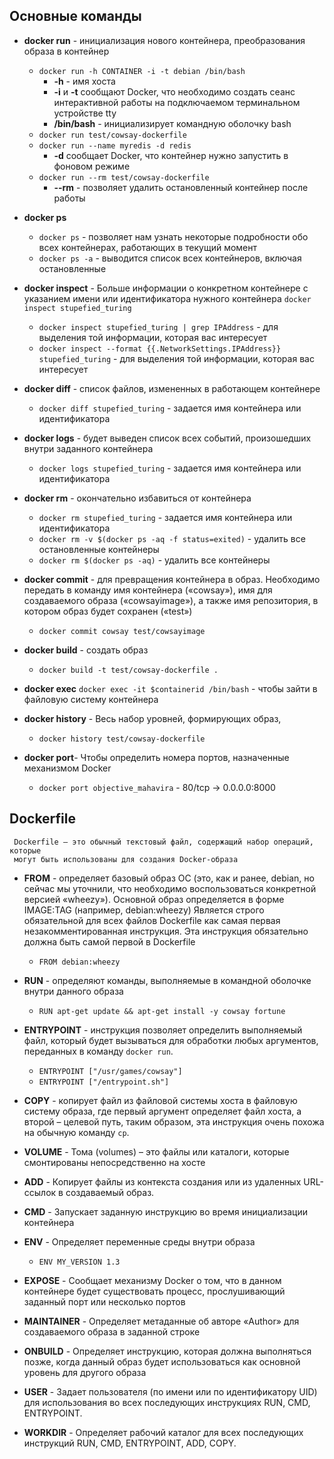 ## Основные команды

- **docker run** - инициализация нового контейнера, преобразования образа в контейнер 
  - `docker run -h CONTAINER -i -t debian /bin/bash`	
	  - **-h** -  имя хоста
	  - **-i** и **-t** сообщают Docker, что необходимо создать сеанс интерактивной работы на подключаемом терминальном устройстве tty
	  - **/bin/bash** - инициализирует командную оболочку bash
  - `docker run test/cowsay-dockerfile`	  
  - `docker run --name myredis -d redis`
  	- **-d** сообщает Docker, что контейнер нужно запустить в фоновом режиме
  - `docker run --rm test/cowsay-dockerfile`	
  	- **--rm** - позволяет удалить остановленный контейнер после работы
  
- **docker ps** 
	- `docker ps` - позволяет нам узнать некоторые подробности обо всех контейнерах, работающих в текущий момент
	- `docker ps -a` - выводится список всех контейнеров, включая остановленные

- **docker inspect** - Больше информации о конкретном контейнере с указанием имени или идентификатора нужного контейнера `docker inspect stupefied_turing`
	- `docker inspect stupefied_turing | grep IPAddress` - для выделения той информации, которая вас интересует
	- `docker inspect --format {{.NetworkSettings.IPAddress}} stupefied_turing` - для выделения той информации, которая вас интересует
	
- **docker diff** -  список файлов, измененных в работающем контейнере     
	-  `docker diff stupefied_turing` - задается имя контейнера или идентификатора  
	
- **docker logs** - будет выведен список всех событий, произошедших внутри заданного контейнера	    
	- `docker logs stupefied_turing` - задается имя контейнера или идентификатора        
	
- **docker rm**	- окончательно избавиться от контейнера
	- `docker rm stupefied_turing` - задается имя контейнера или идентификатора
	- `docker rm -v $(docker ps -aq -f status=exited)` - удалить все остановленные контейнеры
	- `docker rm $(docker ps -aq)` - удалить все контейнеры
	
- **docker commit**	- для превращения контейнера в образ. Необходимо передать в команду имя контейнера
                       («cowsay»), имя для создаваемого образа («cowsayimage»), а также имя
                        репозитория, в котором образ будет сохранен («test»)
	- `docker commit cowsay test/cowsayimage`                        
	
- **docker build** - создать образ	
	- `docker build -t test/cowsay-dockerfile .`
	
-  **docker exec**
 	`docker exec -it $containerid /bin/bash` - чтобы зайти в файловую систему контейнера
 	
- **docker history** - Весь набор уровней, формирующих образ,
	- `docker history test/cowsay-dockerfile`
	
- **docker port**- 	Чтобы определить номера портов, назначенные механизмом Docker
	- `docker port objective_mahavira` - 80/tcp -> 0.0.0.0:8000

	
## Dockerfile	
	
```text
 Dockerfile – это обычный текстовый файл, содержащий набор операций, которые
 могут быть использованы для создания Docker-образа	
```

- **FROM** - определяет базовый образ ОС (это, как и ранее, debian, но сейчас мы уточнили, что необходимо воспользоваться конкретной версией «wheezy»). 
             Основной образ определяется в форме IMAGE:TAG (например, debian:wheezy)
  			 Является строго обязательной для всех файлов Dockerfile как самая первая незакомментированная инструкция. 
  			 Эта инструкция обязательно должна быть самой первой в Dockerfile
	- `FROM debian:wheezy`  	
	
- **RUN** - определяют команды, выполняемые в командной оболочке внутри данного образа	
	- `RUN apt-get update && apt-get install -y cowsay fortune`
	
- **ENTRYPOINT** - инструкция позволяет определить выполняемый файл, который будет вызываться для обработки любых аргументов, переданных в команду `docker run`.
	- `ENTRYPOINT ["/usr/games/cowsay"]`
	- `ENTRYPOINT ["/entrypoint.sh"]`

- **COPY** - копирует файл из файловой системы хоста в файловую систему образа, где первый аргумент определяет файл хоста, 
			 а второй – целевой путь, таким образом, эта инструкция очень похожа на обычную команду `cp`.
			 
- **VOLUME** - Тома (volumes) – это файлы или каталоги, которые смонтированы непосредственно на хосте 		 
	
- **ADD** - Копирует файлы из контекста создания или из удаленных URL-ссылок в создаваемый образ.

- **CMD** - Запускает заданную инструкцию во время инициализации контейнера

- **ENV** - Определяет переменные среды внутри образа
	- `ENV MY_VERSION 1.3`
	
- **EXPOSE** -	Сообщает механизму Docker о том, что в данном контейнере будет существовать процесс, прослушивающий заданный порт или несколько портов

- **MAINTAINER** - Определяет метаданные об авторе «Author» для создаваемого образа в заданной строке

- **ONBUILD** - Определяет инструкцию, которая должна выполняться позже, когда данный образ будет использоваться как основной уровень для другого образа

- **USER** - Задает пользователя (по имени или по идентификатору UID) для использования во всех последующих инструкциях RUN, CMD, ENTRYPOINT.

- **WORKDIR** - Определяет рабочий каталог для всех последующих инструкций RUN, CMD, ENTRYPOINT, ADD, COPY. 

	